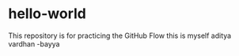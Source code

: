 # hello-world
This repository is for practicing the GitHub Flow
this is myself aditya vardhan -bayya
